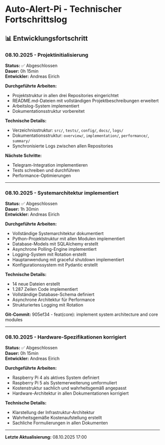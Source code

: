 # Auto-Alert-Pi - Technischer Fortschrittslog

## 📊 Entwicklungsfortschritt

### 08.10.2025 - Projektinitialisierung
**Status:** ✅ Abgeschlossen  
**Dauer:** 0h 15min  
**Entwickler:** Andreas Eirich

**Durchgeführte Arbeiten:**
- Projektstruktur in allen drei Repositories eingerichtet
- README.md-Dateien mit vollständigen Projektbeschreibungen erweitert
- Arbeitslog-System implementiert
- Dokumentationsstruktur vorbereitet

**Technische Details:**
- Verzeichnisstruktur: `src/`, `tests/`, `config/`, `docs/`, `logs/`
- Dokumentationsstruktur: `overview/`, `implementation/`, `performance/`, `summary/`
- Synchronisierte Logs zwischen allen Repositories

**Nächste Schritte:**
- Telegram-Integration implementieren
- Tests schreiben und durchführen
- Performance-Optimierungen

---

### 08.10.2025 - Systemarchitektur implementiert
**Status:** ✅ Abgeschlossen  
**Dauer:** 1h 30min  
**Entwickler:** Andreas Eirich

**Durchgeführte Arbeiten:**
- Vollständige Systemarchitektur dokumentiert
- Python-Projektstruktur mit allen Modulen implementiert
- Database-Models mit SQLAlchemy erstellt
- Asynchrone Polling-Engine implementiert
- Logging-System mit Rotation erstellt
- Hauptanwendung mit graceful shutdown implementiert
- Konfigurationssystem mit Pydantic erstellt

**Technische Details:**
- 14 neue Dateien erstellt
- 1.287 Zeilen Code implementiert
- Vollständige Database-Schema definiert
- Asynchrone Architektur für Performance
- Strukturiertes Logging mit Rotation

**Git-Commit:** 905ef34 - feat(core): implement system architecture and core modules

---

### 08.10.2025 - Hardware-Spezifikationen korrigiert
**Status:** ✅ Abgeschlossen  
**Dauer:** 0h 15min  
**Entwickler:** Andreas Eirich

**Durchgeführte Arbeiten:**
- Raspberry Pi 4 als aktives System definiert
- Raspberry Pi 5 als Systemerweiterung umformuliert
- Kostenstruktur sachlich und wahrheitsgemäß angepasst
- Hardware-Architektur in allen Dokumentationen korrigiert

**Technische Details:**
- Klarstellung der Infrastruktur-Architektur
- Wahrheitsgemäße Kostenaufstellung erstellt
- Sachliche Formulierungen in allen Dokumenten

---
**Letzte Aktualisierung:** 08.10.2025 17:00